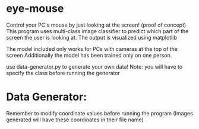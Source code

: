 # eye-mouse
Control your PC's mouse by just looking at the screen! (proof of concept)
This program uses multi-class image classifier to predict which part of the screen the user is looking at.
The output is visualized using matplotlib 

The model included only works for PCs with cameras at the top of the screen
Additionally the model has been trained only on one person.

use data-generator.py to generate your own data!
Note: you will have to specify the class before running the generator


# Data Generator:
Remember to modify coordinate values before running the program (Images generated will have these coordinates in their file name)
